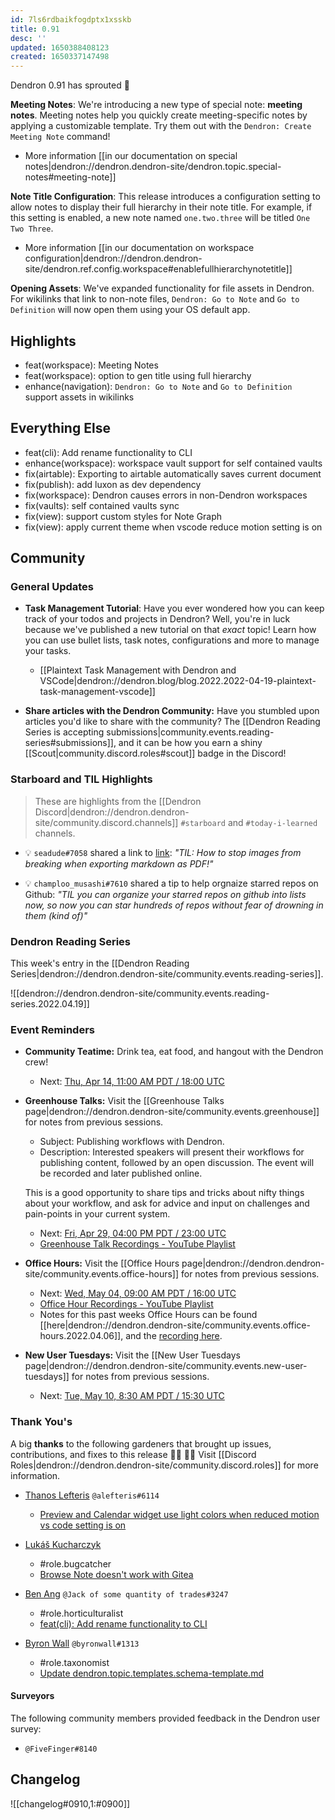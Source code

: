```yaml
---
id: 7ls6rdbaikfogdptx1xsskb
title: 0.91
desc: ''
updated: 1650388408123
created: 1650337147498
---
```


Dendron 0.91 has sprouted  🌱

**Meeting Notes**: We're introducing a new type of special note: **meeting notes**. Meeting notes help you quickly create meeting-specific notes by applying a customizable template. Try them out with the `Dendron: Create Meeting Note` command!

- More information [[in our documentation on special notes|dendron://dendron.dendron-site/dendron.topic.special-notes#meeting-note]]

**Note Title Configuration**: This release introduces a configuration setting to allow notes to display their full hierarchy in their note title. For example, if this setting is enabled, a new note named `one.two.three` will be titled  `One Two Three`.

- More information [[in our documentation on workspace configuration|dendron://dendron.dendron-site/dendron.ref.config.workspace#enablefullhierarchynotetitle]]

**Opening Assets**: We've expanded functionality for file assets in Dendron. For wikilinks that link to non-note files, `Dendron: Go to Note` and `Go to Definition` will now open them using your OS default app.


## Highlights
- feat(workspace): Meeting Notes 
- feat(workspace): option to gen title using full hierarchy 
- enhance(navigation): `Dendron: Go to Note` and `Go to Definition` support assets in wikilinks

## Everything Else
- feat(cli): Add rename functionality to CLI
- enhance(workspace): workspace vault support for self contained vaults
- fix(airtable): Exporting to airtable automatically saves current document
- fix(publish): add luxon as dev dependency
- fix(workspace): Dendron causes errors in non-Dendron workspaces
- fix(vaults): self contained vaults sync
- fix(view): support custom styles for Note Graph
- fix(view): apply current theme when vscode reduce motion setting is on

## Community

### General Updates
- **Task Management Tutorial**: Have you ever wondered how you can keep track of your todos and projects in Dendron? Well, you're in luck because we've published a new tutorial on that *exact* topic! Learn how you can use bullet lists, task notes, configurations and more to manage your tasks.
    - [[Plaintext Task Management with Dendron and VSCode|dendron://dendron.blog/blog.2022.2022-04-19-plaintext-task-management-vscode]]

- **Share articles with the Dendron Community:** Have you stumbled upon articles you'd like to share with the community? The [[Dendron Reading Series is accepting submissions|community.events.reading-series#submissions]], and it can be how you earn a shiny [[Scout|community.discord.roles#scout]] badge in the Discord!

### Starboard and TIL Highlights
> These are highlights from the [[Dendron Discord|dendron://dendron.dendron-site/community.discord.channels]] `#starboard` and `#today-i-learned` channels.

- 💡 `seadude#7058` shared a link to [link](https://github.com/yzane/vscode-markdown-pdf/issues/279): _"TIL: How to stop images from breaking when exporting markdown as PDF!"_

- 💡 `champloo_musashi#7610` shared a tip to help orgnaize starred repos on Github: _"TIL you can organize your starred repos on github into lists now, so now you can star hundreds of repos without fear of drowning in them (kind of)"_

### Dendron Reading Series

This week's entry in the [[Dendron Reading Series|dendron://dendron.dendron-site/community.events.reading-series]].

![[dendron://dendron.dendron-site/community.events.reading-series.2022.04.19]]

### Event Reminders

- **Community Teatime:** Drink tea, eat food, and hangout with the Dendron crew!
    - Next: [Thu, Apr 14, 11:00 AM PDT / 18:00 UTC](https://link.dendron.so/luma)
- **Greenhouse Talks:** Visit the [[Greenhouse Talks page|dendron://dendron.dendron-site/community.events.greenhouse]] for notes from previous sessions.
    - Subject: Publishing workflows with Dendron.
    - Description: Interested speakers will present their workflows for publishing content, followed by an open discussion. The event will be recorded and later published online.
    
    This is a good opportunity to share tips and tricks about nifty things about your workflow, and ask for advice and input on challenges and pain-points in your current system.
    - Next: [Fri, Apr 29, 04:00 PM PDT / 23:00 UTC](https://link.dendron.so/luma)
    - [Greenhouse Talk Recordings - YouTube Playlist](https://link.dendron.so/greenhouse)
- **Office Hours:** Visit the [[Office Hours page|dendron://dendron.dendron-site/community.events.office-hours]] for notes from previous sessions.
    - Next: [Wed, May 04, 09:00 AM PDT / 16:00 UTC](https://link.dendron.so/luma)
    - [Office Hour Recordings - YouTube Playlist](https://link.dendron.so/6yPa)
    - Notes for this past weeks Office Hours can be found [[here|dendron://dendron.dendron-site/community.events.office-hours.2022.04.06]], and the [recording here](https://www.youtube.com/watch?v=-CK7DmkvNzA).
- **New User Tuesdays:** Visit the [[New User Tuesdays page|dendron://dendron.dendron-site/community.events.new-user-tuesdays]] for notes from previous sessions.
    - Next: [Tue, May 10, 8:30 AM PDT / 15:30 UTC](https://link.dendron.so/luma)
    
### Thank You's

A big **thanks** to the following gardeners that brought up issues, contributions, and fixes to this release :man_farmer: :woman_farmer: 
Visit [[Discord Roles|dendron://dendron.dendron-site/community.discord.roles]] for more information.

- [Thanos Lefteris](https://github.com/alefteris) `@alefteris#6114`
    - [Preview and Calendar widget use light colors when reduced motion vs code setting is on](https://github.com/dendronhq/dendron/issues/2738)
    
    
- [Lukáš Kucharczyk](https://github.com/KucharczykL)
    - #role.bugcatcher
    - [Browse Note doesn't work with Gitea](https://github.com/dendronhq/dendron/issues/2776)


- [Ben Ang](https://github.com/benhsm) `@Jack of some quantity of trades#3247`
    - #role.horticulturalist
    - [feat(cli): Add rename functionality to CLI](https://github.com/dendronhq/dendron/pull/2408)


- [Byron Wall](https://github.com/byronwall) `@byronwall#1313`
    - #role.taxonomist
    - [Update dendron.topic.templates.schema-template.md](https://github.com/dendronhq/dendron-site/pull/475)

#### Surveyors

The following community members provided feedback in the Dendron user survey:

- `@FiveFinger#8140`

## Changelog
![[changelog#0910,1:#0900]]

